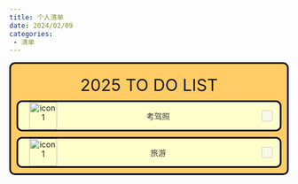 ```yaml
---
title: 个人清单
date: 2024/02/09
categories:
 - 清单
---
```




<div style="margin-bottom: 10px; background-color:#FFCC66; text-align: center;border-radius: 10px;border: 3px solid black;">
    <div style="text-align: center; font-size: 30px;heigh:50px;margin-top:10px;padding-top:10px;padding-bottom:10px">
       2025 TO DO LIST
    </div>
    <div style="display: flex; align-items: center;background-color:#FFFFCC;margin: 0 10px 10px;border-radius: 10px;border: 3px solid black;">
       <div style="margin-left: 20px">
            <img src="https://gimg2.baidu.com/image_search/src=http%3A%2F%2Fsafe-img.xhscdn.com%2Fbw1%2F506cb686-c29e-45dc-a80d-7912716c8036%3FimageView2%2F2%2Fw%2F1080%2Fformat%2Fjpg&refer=http%3A%2F%2Fsafe-img.xhscdn.com&app=2002&size=f9999,10000&q=a80&n=0&g=0n&fmt=auto?sec=1710831422&t=3815d2da7e7b14188537d64b6f2a5807" alt="icon1" style="width: 50px; height: 50px;">
        </div>
        <div style="flex: 1; color:#383838">
            考驾照
        </div>
        <div style="margin-right: 10px;">
            <input type="checkbox" style="width: 20px; height: 20px;" disabled >
        </div>
    </div>
    <div style="display: flex; align-items: center;background-color:#FFFFCC;margin: 0 10px 10px;border-radius: 10px;border: 3px solid black;">
       <div style="margin-left: 20px">
            <img src="https://gimg2.baidu.com/image_search/src=http%3A%2F%2Fsafe-img.xhscdn.com%2Fbw1%2F506cb686-c29e-45dc-a80d-7912716c8036%3FimageView2%2F2%2Fw%2F1080%2Fformat%2Fjpg&refer=http%3A%2F%2Fsafe-img.xhscdn.com&app=2002&size=f9999,10000&q=a80&n=0&g=0n&fmt=auto?sec=1710831422&t=3815d2da7e7b14188537d64b6f2a5807" alt="icon1" style="width: 50px; height: 50px;">
        </div>
        <div style="flex: 1; color:#383838">
            旅游
        </div>
        <div style="margin-right: 10px;">
            <input type="checkbox" style="width: 20px; height: 20px;" disabled >
        </div>
    </div>
</div>




